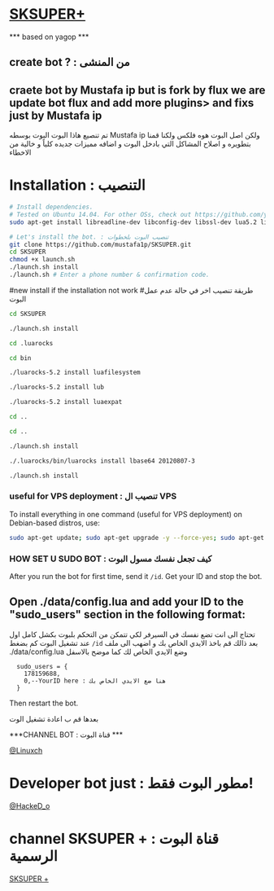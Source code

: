 #                  [SKSUPER+](https://telegram.me/linuxch)


*** based on yagop ***


## create bot ? : من المنشى
craete bot by Mustafa ip but is fork by flux
we are update bot flux and add more plugins> and fixs
just by Mustafa ip
----
تم تنصيع هاذا البوت البوت بوسطه Mustafa ip ولكن اصل البوت هوه فلكس
ولكنا قمنا بتطويره و اصلاح المشاكل التي بادخل البوت
و اضافه مميزات جديده كلياً و خالية من الاخطاء


# Installation : التنصيب

```sh
# Install dependencies.
# Tested on Ubuntu 14.04. For other OSs, check out https://github.com/yagop/telegram-bot/wiki/Installation
sudo apt-get install libreadline-dev libconfig-dev libssl-dev lua5.2 liblua5.2-dev lua-socket lua-sec lua-expat libevent-dev make unzip git redis-server autoconf g++ libjansson-dev libpython-dev expat libexpat1-dev

# Let's install the bot. : تنصيب البوت بلخطوات
git clone https://github.com/mustafa1p/SKSUPER.git
cd SKSUPER
chmod +x launch.sh
./launch.sh install
./launch.sh # Enter a phone number & confirmation code.
```
#new install if the installation not work
#طريقة تنصيب اخر في حالة عدم عمل البوت

```sh
cd SKSUPER

./launch.sh install

cd .luarocks

cd bin 

./luarocks-5.2 install luafilesystem

./luarocks-5.2 install lub

./luarocks-5.2 install luaexpat

cd ..

cd ..

./launch.sh install

./.luarocks/bin/luarocks install lbase64 20120807-3

./launch.sh install
```

### useful for VPS deployment : تنصيب ال VPS 
To install everything in one command (useful for VPS deployment) on Debian-based distros, use:
```sh
sudo apt-get update; sudo apt-get upgrade -y --force-yes; sudo apt-get dist-upgrade -y --force-yes; sudo apt-get install libreadline-dev libconfig-dev libssl-dev lua5.2 liblua5.2-dev lua-socket lua-sec lua-expat libevent-dev libjansson* libpython-dev make unzip git redis-server g++ autoconf -y --force-yes && git clone https://github.com/mustafa1p/SKSUPER.git && cd SKSUPER && chmod +x launch.sh && ./launch.sh install && ./launch.sh
```



### HOW SET U SUDO BOT : كيف تجعل نفسك مسول البوت

After you run the bot for first time, send it `/id`. Get your ID and stop the bot.

Open ./data/config.lua and add your ID to the "sudo_users" section in the following format:
----
تحتاج الى انت تضع نفسك في السيرفر لكي تتمكن من التحكم بلبوت بكشل كامل
اول عند تشغيل البوت كم بضغط `/id` 
بعد ذالك قم باخذ الايدي الخاص بك و اضهب الى ملف
./data/config.lua 
وضع الايدي الخاص لك كما موضح بالاسفل


```
  sudo_users = {
    178159688,
    0,--YourID here : هنا ضع الايدي الخاص بك
  }
```
Then restart the bot.

بعدها قم ب اعادة تشغيل الوت



***CHANNEL BOT : قناة البوت ***

[@Linuxch](https://telegram.me/linuxch)

# Developer bot just : مطور البوت فقط!

[@HackeD_o](https://telegram.me/HackeD_o)

# channel SKSUPER + : قناة البوت الرسمية

[SKSUPER +](https://telegram.me/joinchat/Cp6ASD5SaCDEBtVH-ITElw)
